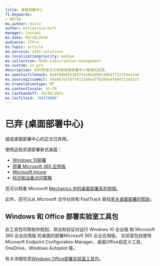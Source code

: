 ```yaml
---
title: 桌面部署中心
f1.keywords:
- NOCSH
ms.author: kvice
author: kelleyvice-msft
manager: laurawi
ms.date: 08/10/2020
audience: ITPro
ms.topic: article
ms.service: o365-solutions
ms.localizationpriority: medium
ms.collection: M365-subscription-management
ms.custom: it-pro
description: 如何获取与已弃用桌面部署中心等效的资源。
ms.openlocfilehash: 6a8f08b855393741e6b2d48c40b4f712154ee1a6
ms.sourcegitcommit: d4b867e37bf741528ded7fb289e4f6847228d2c5
ms.translationtype: MT
ms.contentlocale: zh-CN
ms.lasthandoff: 10/06/2021
ms.locfileid: "60174899"
---
```

# <a name="desktop-deployment-center-deprecated"></a>已弃 (桌面部署中心) 

组成桌面部署中心的正文已弃用。 

使用这些资源部署新式桌面：

- [Windows 10部署](/windows/deployment/)
- [部署 Microsoft 365 应用版](/deployoffice/deployment-guide-microsoft-365-apps)
- [Microsoft Intune](/mem/intune/fundamentals/planning-guide)
- [标识和设备访问策略](../security/office-365-security/microsoft-365-policies-configurations.md)

还可以观看 Microsoft [Mechanics 中的桌面部署系列视频](https://www.aka.ms/watchhowtoshift)。

此外，还可以从 Microsoft 合作伙伴和 FastTrack 查找[有关桌面部署的帮助](https://www.microsoft.com/fasttrack/microsoft-365)。

## <a name="windows-and-office-deployment-lab-kit"></a>Windows 和 Office 部署实验室工具包

此工具包可帮助你规划、测试和验证对运行 Windows 10 企业版 和 Microsoft 365 企业应用版 的桌面的部署Microsoft 365 企业应用版。 实验室包括使用 Microsoft Endpoint Configuration Manager、桌面Office自定义工具、OneDrive、Windows Autopilot 等。

有关详细信息[Windows Office部署实验室工具包](modern-desktop-deployment-and-management-lab.md)。